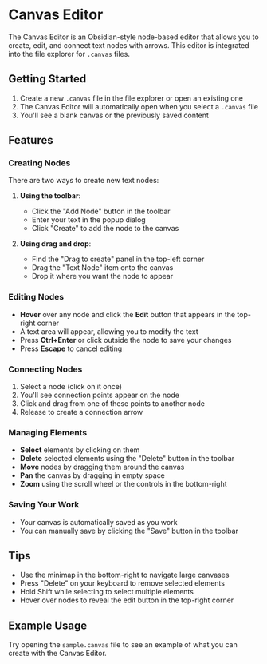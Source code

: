 # Canvas Editor

The Canvas Editor is an Obsidian-style node-based editor that allows you to create, edit, and connect text nodes with arrows. This editor is integrated into the file explorer for `.canvas` files.

## Getting Started

1. Create a new `.canvas` file in the file explorer or open an existing one
2. The Canvas Editor will automatically open when you select a `.canvas` file
3. You'll see a blank canvas or the previously saved content

## Features

### Creating Nodes

There are two ways to create new text nodes:

1. **Using the toolbar**:
   - Click the "Add Node" button in the toolbar
   - Enter your text in the popup dialog
   - Click "Create" to add the node to the canvas

2. **Using drag and drop**:
   - Find the "Drag to create" panel in the top-left corner
   - Drag the "Text Node" item onto the canvas
   - Drop it where you want the node to appear

### Editing Nodes

- **Hover** over any node and click the **Edit** button that appears in the top-right corner
- A text area will appear, allowing you to modify the text
- Press **Ctrl+Enter** or click outside the node to save your changes
- Press **Escape** to cancel editing

### Connecting Nodes

1. Select a node (click on it once)
2. You'll see connection points appear on the node
3. Click and drag from one of these points to another node
4. Release to create a connection arrow

### Managing Elements

- **Select** elements by clicking on them
- **Delete** selected elements using the "Delete" button in the toolbar
- **Move** nodes by dragging them around the canvas
- **Pan** the canvas by dragging in empty space
- **Zoom** using the scroll wheel or the controls in the bottom-right

### Saving Your Work

- Your canvas is automatically saved as you work
- You can manually save by clicking the "Save" button in the toolbar

## Tips

- Use the minimap in the bottom-right to navigate large canvases
- Press "Delete" on your keyboard to remove selected elements
- Hold Shift while selecting to select multiple elements
- Hover over nodes to reveal the edit button in the top-right corner

## Example Usage

Try opening the `sample.canvas` file to see an example of what you can create with the Canvas Editor.
